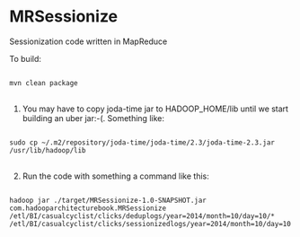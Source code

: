 MRSessionize
============
Sessionization code written in MapReduce

To build:
<pre>
<code>
mvn clean package
</code>
</pre>



1. You may have to copy joda-time jar to HADOOP_HOME/lib until we start building an uber jar:-(.
Something like:
<pre>
<code>
sudo cp ~/.m2/repository/joda-time/joda-time/2.3/joda-time-2.3.jar /usr/lib/hadoop/lib
</code>
</pre>

2. Run the code with something a command like this:
<pre>
<code>
hadoop jar ./target/MRSessionize-1.0-SNAPSHOT.jar com.hadooparchitecturebook.MRSessionize /etl/BI/casualcyclist/clicks/deduplogs/year=2014/month=10/day=10/* /etl/BI/casualcyclist/clicks/sessionizedlogs/year=2014/month=10/day=10
</code>
</pre>
